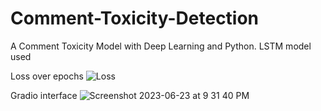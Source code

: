 # Comment-Toxicity-Detection
A Comment Toxicity Model with Deep Learning and Python. LSTM model used 

Loss over epochs
![Loss](https://github.com/ligandro/Comment-Toxicity-Detection/assets/97714265/035a3a25-3f48-4d63-84e4-58a90c0b08ae)

Gradio interface
![Screenshot 2023-06-23 at 9 31 40 PM](https://github.com/ligandro/Comment-Toxicity-Detection/assets/97714265/698a3e15-f45e-43b3-837e-6a70321510d8)
